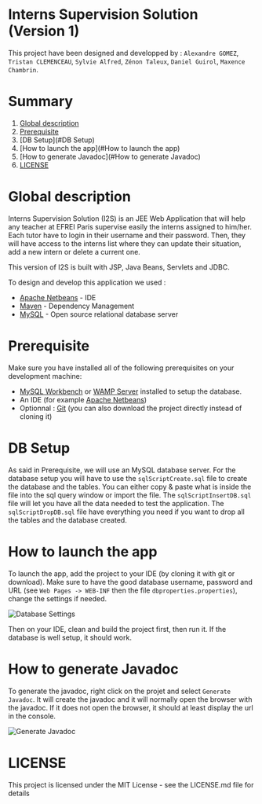 # Interns Supervision Solution (Version 1)

This project have been designed and developped by : `Alexandre GOMEZ`, `Tristan CLEMENCEAU`, `Sylvie Alfred`, `Zénon Taleux`, `Daniel Guirol`, `Maxence Chambrin`.

# Summary
1. [Global description](#Global)
2. [Prerequisite](#Prerequisite)
3. [DB Setup](#DB Setup)
4. [How to launch the app](#How to launch the app)
5. [How to generate Javadoc](#How to generate Javadoc)
6. [LICENSE](#LICENSE)

# Global description

Interns Supervision Solution (I2S) is an JEE Web Application that will help any teacher at EFREI Paris supervise easily the interns assigned to him/her.
Each tutor have to login in their username and their password. Then, they will have access to the interns list where they can update their situation, add a new intern or delete a current one.

This version of I2S is built with JSP, Java Beans, Servlets and JDBC.

To design and develop this application we used :
* [Apache Netbeans](https://netbeans.org/kb//) - IDE
* [Maven](https://maven.apache.org/) - Dependency Management
* [MySQL](https://dev.mysql.com/doc/) - Open source relational database server

# Prerequisite
Make sure you have installed all of the following prerequisites on your development machine:

* [MySQL Workbench](https://dev.mysql.com/downloads/installer/) or  [WAMP Server](https://www.wampserver.com/) installed to setup the database.
* An IDE (for example [Apache Netbeans](https://netbeans.org))
* Optionnal : [Git](https://git-scm.com/downloads) (you can also download the project directly instead of cloning it)

# DB Setup

As said in Prerequisite, we will use an MySQL database server. For the database setup you will have to use the `sqlScriptCreate.sql` file to create the database and the tables. You can either copy & paste what is inside the file into the sql query window or import the file. 
The `sqlScriptInsertDB.sql` file will let you have all the data needed to test the application. 
The `sqlScriptDropDB.sql` file have everything you need if you want to drop all the tables and the database created.

# How to launch the app

To launch the app, add the project to your IDE (by cloning it with git or download). 
Make sure to have the good database username, password and URL (see `Web Pages -> WEB-INF` then the file `dbproperties.properties`), change the settings if needed.

![Database Settings](https://i.ibb.co/Yp29WnN/aa.png)

Then on your IDE, clean and build the project first, then run it. If the database is well setup, it should work.

# How to generate Javadoc

To generate the javadoc, right click on the projet and select `Generate Javadoc`. It will create the javadoc and it will normally
open the browser with the javadoc. If it does not open the browser, it should at least display the url in the console.

![Generate Javadoc](https://i.ibb.co/mF22J45/aaaa.png)

# LICENSE
This project is licensed under the MIT License - see the LICENSE.md file for details
